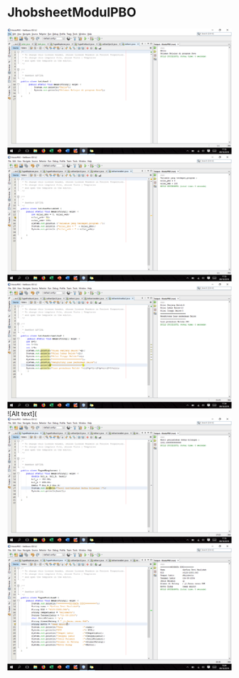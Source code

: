 # JhobsheetModulPBO
![Alt text](https://github.com/arfinadevi28/JhobsheetModulPBO/blob/master/Screenshot%20(94).png)
![Alt text](https://github.com/arfinadevi28/JhobsheetModulPBO/blob/master/Screenshot%20(95).png)
![Alt text](https://github.com/arfinadevi28/JhobsheetModulPBO/blob/master/Screenshot%20(96).png)
![Alt text](
![Alt text](https://github.com/arfinadevi28/JhobsheetModulPBO/blob/master/Screenshot%20(98).png)
![Alt text](https://github.com/arfinadevi28/JhobsheetModulPBO/blob/master/Screenshot%20(99).png)
